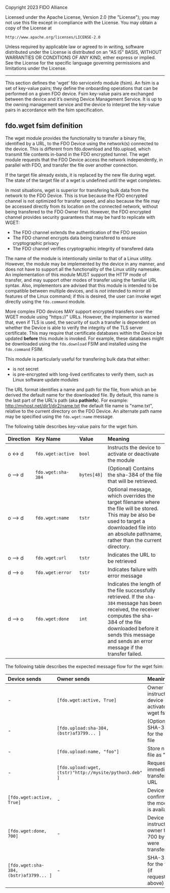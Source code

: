 Copyright 2023 FIDO Alliance

Licensed under the Apache License, Version 2.0 (the "License");
you may not use this file except in compliance with the License.
You may obtain a copy of the License at

    http://www.apache.org/licenses/LICENSE-2.0

Unless required by applicable law or agreed to in writing, software
distributed under the License is distributed on an "AS IS" BASIS,
WITHOUT WARRANTIES OR CONDITIONS OF ANY KIND, either express or implied.
See the License for the specific language governing permissions and
limitations under the License.

------------------

This section defines the 'wget' fdo serviceinfo module (fsim). An fsim is a set of key-value pairs; they define the 
onboarding operations that can be performed on a given FDO device. Fsim key-value pairs are exchanged between the device and it’s owning Device Management Service. It is up to the owning management service and the
device to interpret the key-value pairs in accordance with the fsim specification.

## fdo.wget fsim definition
The wget module provides the functionality to transfer a binary file, identified by a URL, to the FDO Device using the network(s) connected to the device.  This is different from fdo.download and fdo.upload, which transmit file contents in-band in the FDO encrypted tunnel.  The wget module requests that the FDO Device access the network independently, in parallel with FDO, and transfer the file over another connection.

If the target file already exists, it is replaced by the new file during wget.  The state of the target file of a wget is undefined until the wget completes.

In most situations, wget is superior for transfering bulk data from the network to the FDO Device.  This is true because the FDO encrypted channel is not optimized for transfer speed, and also because the file may be accessed directly from its location on the connected network, without being transfered to the FDO Owner first.  However, the FDO encrypted channel provides security guarantees that may be hard to replicate with WGET:

* The FDO channel extends the authentication of the FDO session
* The FDO channel encrypts data being transfered to ensure cryptographic privacy
* The FDO channel verifies cryptographic integrity of transfered data

The name of the module is intentionally similar to that of a Linux utility.  However, the module may be implemented by the device in any manner, and does not have to support all the functionality of the Linux utility namesake.  An implementation of this module MUST support the HTTP mode of transfer, and may support other modes of transfer using the familiar URL syntax.  Also, implementors are advised that this module is intended to be compatible between multiple devices, and is *not* intended to mirror all features of the Linux command; if this is desired, the user can invoke wget directly using the `fdo.command` module.  

More complex FDO devices MAY support encrypted transfers over the WGET module using "https://" URLs.  However, the implementor is warned that, even if TLS is used, the security of such a transfer is dependent on whether the Device is able to verify the integrity of the TLS server certificate.  This may require that certificate databases within the Device be updated **before** this module is invoked.  For example, these databases might be downloaded using the `fdo.download` FSIM and installed using the `fdo.command` FSIM.

This module is particularly useful for transfering bulk data that either:

* is not secret
* is pre-encrypted with long-lived certificates to verify them, such as Linux software update modules

The URL format identifies a name and path for the file, from which an be derived the default name for the downloaded file.  By default, this name is the last part of the URL's path (aka **pathinfo**).  For example: http://myhost.net/dir1/dir2/name.txt the default file name is "name.txt", relative to the current directory on the FDO Device.  An alternate path name may be specified using the `fdo.wget:name` message.

The following table describes key-value pairs for the wget fsim.


| Direction | Key Name                      | Value                      | Meaning   |
|:----------|:------------------------------|:---------------------------|:----------|
| o <-> d   | `fdo.wget:active` | `bool` | Instructs the device to activate or deactivate the module  | 
| o --> d   | `fdo.wget:sha-384` | `bytes[48]` | (Optional) Contains the sha-384 of the file that will be retrieved. |
| o --> d   | `fdo.wget:name` | `tstr` | Optional message, which overrides the target filename where the file will be stored.  This may be also be used to target a downloaded file into an absolute pathname, rather than the current directory. |
| o --> d   | `fdo.wget:url` | `tstr` | Indicates the URL to be retrieved   |
| d --> o   | `fdo.wget:error` | `tstr` | Indicates failure with error message |
| d --> o   | `fdo.wget:done` | `int` | Indicates the length of the file successfully retrieved.  If the `sha-384` message has been received, the receiver computes the sha-384 of the file downloaded before it sends this message and sends an error message if the transfer failed. |


The following table describes the expected message flow for the wget fsim:

| Device sends  | Owner sends | Meaning   |
|:----------------------|:----------------------------------|:------------------------|
| -  | `[fdo.wget:active, True]` | Owner instructs device to activate the wget fsim  | 
| -  | `[fdo.upload:sha-384, (bstr)af3799... ]` |  (Optional) SHA-384 for the next file | 
| - | `[fdo.upload:name, "foo"]` |  Store next file as "foo" | 
| - | `[fdo.upload:wget, (tstr)"http://mysite/python3.deb" ]` |  Request to immediately transfer URL | 
| `[fdo.wget:active, True]` | - | Device confirms the module is available | 
| `[fdo.wget:done, 700]` |  - | Device instructs owner that 700 bytes were transferred | 
| `[fdo.wget:sha-384, (bstr)af3799... ]` |  - | SHA-384 for the file (if requested above) |
